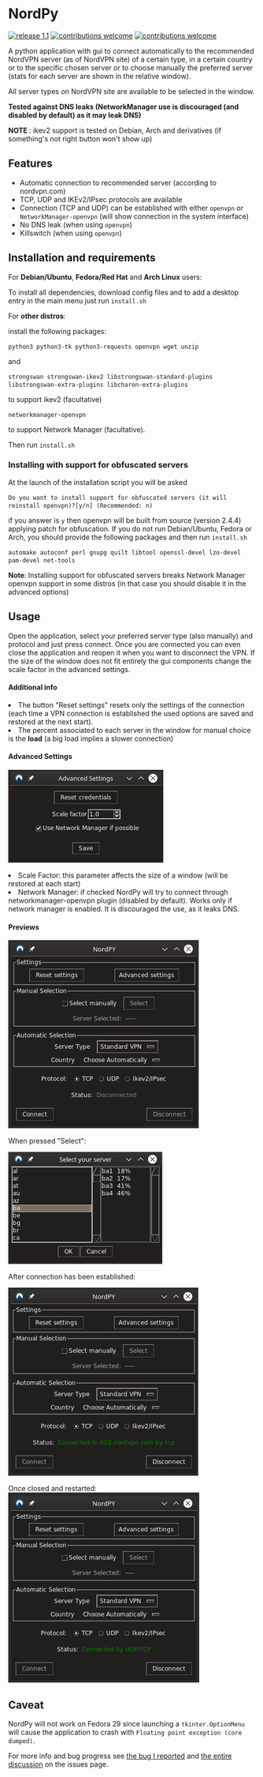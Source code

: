 # NordPy

[![release 1.1](https://img.shields.io/github/tag/morpheusthewhite/nordpy.svg?style=flat)](https://github.com/morpheusthewhite/NordPy/releases/tag/1.1)
[![contributions welcome](https://img.shields.io/badge/contributions-welcome-brightgreen.svg?style=flat)](https://github.com/morpheusthewhite/NordPy/issues)
[![contributions welcome](https://img.shields.io/github/license/morpheusthewhite/nordpy.svg?style=flat)](https://github.com/morpheusthewhite/NordPy/blob/master/LICENSE)

A python application with gui to connect automatically to the recommended NordVPN server (as of NordVPN site) of a certain type, in a certain country or to the specific chosen server or to choose manually the preferred server (stats for each server are shown in the relative window).

All server types on NordVPN site are available to be selected in the window.

<b>Tested against DNS leaks (NetworkManager use is discouraged (and disabled by default) as it may leak DNS)</b>

<b> NOTE </b>: ikev2 support is tested on Debian, Arch and derivatives (if something's not right button won't show up)

## Features

- Automatic connection to recommended server (according to nordvpn.com)
- TCP, UDP and IKEv2/IPsec protocols are available
- Connection (TCP and UDP) can be established with either `openvpn` or `NetworkManager-openvpn` (will show connection in the system interface)
- No DNS leak (when using `openvpn`)
- Killswitch (when using `openvpn`)


## Installation and requirements

For <b>Debian/Ubuntu</b>, <b>Fedora/Red Hat</b> and <b>Arch Linux</b> users:

To install all dependencies, download config files and to add a desktop entry in the main menu just run `install.sh`

For <b>other distros</b>:

install the following packages:

```
python3 python3-tk python3-requests openvpn wget unzip
```
and
```
strongswan strongswan-ikev2 libstrongswan-standard-plugins libstrongswan-extra-plugins libcharon-extra-plugins
```
to support ikev2 (facultative)
```
networkmanager-openvpn
```
to support Network Manager (facultative).

Then run `install.sh`

### Installing with support for obfuscated servers

At the launch of the installation script you will be asked

```
Do you want to install support for obfuscated servers (it will reinstall openvpn)?[y/n] (Recommended: n)
```

if you answer is `y` then openvpn will be built from source (version 2.4.4) applying patch for obfuscation. If you do not run Debian/Ubuntu, Fedora or Arch, you should provide the following packages and then run `install.sh`

```
automake autoconf perl gnupg quilt libtool openssl-devel lzo-devel pam-devel net-tools
```

<b>Note</b>: Installing support for obfuscated servers breaks Network Manager openvpn support in some distros (in that case you should disable it in the advanced options)

## Usage
Open the application, select your preferred server type (also manually) and protocol and just press connect. Once you are connected you can even close the application and reopen it when you want to disconnect the VPN.
If the size of the window does not fit entirely the gui components change the scale factor in the advanced settings.

#### Additional info
<li> The button "Reset settings" resets only the settings of the connection (each time a VPN connection is established the used options are saved and restored at the next start). </li>
<li> The percent associated to each server in the window for manual choice is the <b>load</b> (a big load implies a slower connection)</li>

#### Advanced Settings

![Alt text](media/screenshots/screen05.png?raw=true "Preview")

<li> Scale Factor: this parameter affects the size of a window (will be restored at each start)</li>
<li> Network Manager: if checked NordPy will try to connect through networkmanager-openvpn plugin (disabled by default). Works only if network manager is enabled. It is discouraged the use, as it leaks DNS.</li>

#### Previews
![Alt text](media/screenshots/screen01.png?raw=true "Preview")  

When pressed "Select":

![Alt text](media/screenshots/screen03.png?raw=true "Preview")

After connection has been established:

![Alt text](media/screenshots/screen02.png?raw=true "Preview")

Once closed and restarted:  
![Alt text](media/screenshots/screen04.png?raw=true "Preview")

## Caveat

NordPy will not work on Fedora 29 since launching a `tkinter.OptionMenu`
will cause the application to crash with `Floating point exception (core dumped)`.

For more info and bug progress see [the bug I reported](https://bugzilla.redhat.com/show_bug.cgi?id=1699049)
and [the entire discussion](https://github.com/morpheusthewhite/NordPy/issues/17) on the issues page.



